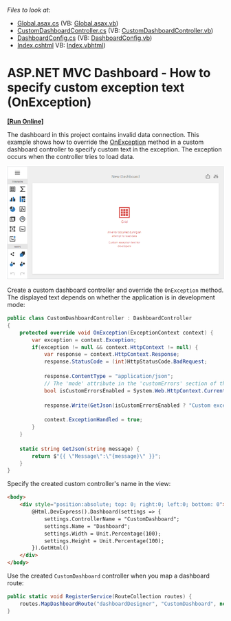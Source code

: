 <!-- default file list -->
*Files to look at*:
* [Global.asax.cs](./CS/MvcDashboardCallbackError/Global.asax.cs) (VB: [Global.asax.vb](./VB/MvcDashboardCallbackError/Global.asax.vb))
* [CustomDashboardController.cs](./CS/MvcDashboardOverrideOnException/Controllers/CustomDashboardController.cs) (VB: [CustomDashboardController.vb](./VB/MvcDashboardOverrideOnException/Controllers/CustomDashboardController.vb))
* [DashboardConfig.cs](./CS/MvcDashboardOverrideOnException/App_Start/DashboardConfig.cs) (VB: [DashboardConfig.vb](./VB/MvcDashboardOverrideOnException/App_Start/DashboardConfig.vb))
* [Index.cshtml](./CS/MvcDashboardOverrideOnException/Views/Default/Index.cshtml) VB: [Index.vbhtml](./VB/MvcDashboardOverrideOnException/Views/Default/Index.vbhtml))
<!-- default file list end -->

# ASP.NET MVC Dashboard - How to specify custom exception text (OnException)
<!-- run online -->
**[[Run Online]](https://codecentral.devexpress.com/267336836/)**
<!-- run online end -->

The dashboard in this project contains invalid data connection. This example shows how to override the [OnException](https://docs.microsoft.com/en-us/dotnet/api/system.web.mvc.controller.onexception) method in a custom dashboard controller to specify custom text in the exception. The exception occurs when the controller tries to load data.

![](image/web-exception-on-data-loading.png)

Create a custom dashboard controller and override the `OnException` method. The displayed text depends on whether the application is in development mode:

```cs
public class CustomDashboardController : DashboardController
{
	protected override void OnException(ExceptionContext context) {
		var exception = context.Exception;
		if(exception != null && context.HttpContext != null) {
			var response = context.HttpContext.Response;
			response.StatusCode = (int)HttpStatusCode.BadRequest;

			response.ContentType = "application/json";
			// The 'mode' attribute in the 'customErrors' section of the Web.config file specifies whether an application is in development mode.
			bool isCustomErrorsEnabled = System.Web.HttpContext.Current != null ? System.Web.HttpContext.Current.IsCustomErrorEnabled : true;

			response.Write(GetJson(isCustomErrorsEnabled ? "Custom exception text for end users" : "Custom exception text for developers"));

			context.ExceptionHandled = true;
		}
	}

	static string GetJson(string message) {
		return $"{{ \"Message\":\"{message}\" }}";
	}
}
```

Specify the created custom controller's name in the view:

```html
<body>
    <div style="position:absolute; top: 0; right:0; left:0; bottom: 0">
        @Html.DevExpress().Dashboard(settings => {
            settings.ControllerName = "CustomDashboard";
            settings.Name = "Dashboard";
            settings.Width = Unit.Percentage(100);
            settings.Height = Unit.Percentage(100);
        }).GetHtml()
    </div>
</body>
```

Use the created `CustomDashboard` controller when you map a dashboard route:

```cs
public static void RegisterService(RouteCollection routes) {
	routes.MapDashboardRoute("dashboardDesigner", "CustomDashboard", new string[] { "MvcDashboardOverrideOnException" });
}
```
